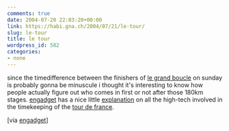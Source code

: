 ```yaml
---
comments: true
date: 2004-07-20 22:03:20+00:00
link: https://habi.gna.ch/2004/07/21/le-tour/
slug: le-tour
title: le tour
wordpress_id: 582
categories:
- none
---
```


since the timedifference between the finishers of [le grand boucle](http://www.letour.fr/2004/us/index.html) on sunday is probably gonna be minuscule i thought it's interesting to know how people actually figure out who comes in first or not after those 180km stages.
[engadget](http://www.engadget.com/) has a nice little [explanation](http://www.engadget.com/entry/8424422553253965/) on all the high-tech involved in the timekeeping of the [tour de france](http://www.letour.fr/2004/us/index.html).

[via [engadget](http://www.engadget.com/entry/8424422553253965/)]
